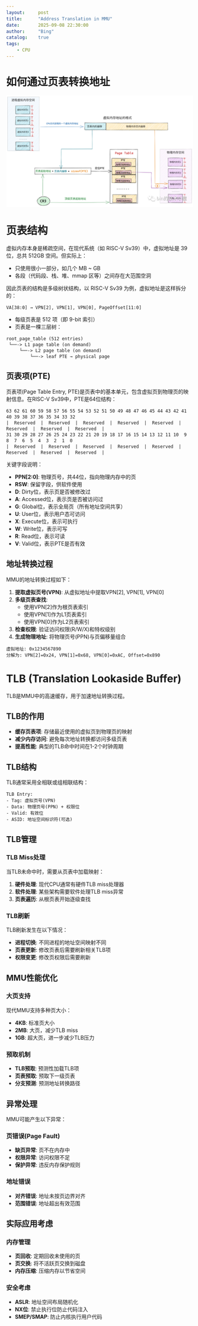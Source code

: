 ```yaml
---
layout:     post
title:      "Address Translation in MMU"
date:       2025-09-08 22:30:00
author:     "Bing"
catalog:    true
tags:
    - CPU
---
```


# 如何通过页表转换地址
![alt text](/img/post/Address-Translation.png)

# 页表结构
虚拟内存本身是稀疏空间，在现代系统（如 RISC-V Sv39）中，虚拟地址是 39 位，总共 512GB 空间。但实际上：
* 只使用很小一部分，如几个 MB ~ GB
* 各段（代码段、栈、堆、mmap 区等）之间存在大范围空洞

因此页表的结构是多级树状结构，以 RISC-V Sv39 为例，虚拟地址是这样拆分的：
```
VA[38:0] → VPN[2], VPN[1], VPN[0], PageOffset[11:0]
```
* 每级页表是 512 项（即 9-bit 索引）
* 页表是一棵三层树：
```
root_page_table (512 entries)
 └──-> L1 page table (on demand)
     └──-> L2 page table (on demand)
         └──-> leaf PTE → physical page
```

## 页表项(PTE)

页表项(Page Table Entry, PTE)是页表中的基本单元，包含虚拟页到物理页的映射信息。在RISC-V Sv39中，PTE是64位结构：

```
63 62 61 60 59 58 57 56 55 54 53 52 51 50 49 48 47 46 45 44 43 42 41 40 39 38 37 36 35 34 33 32
|  Reserved  |  Reserved  |  Reserved  |  Reserved  |  Reserved  |  Reserved  |  Reserved  |  Reserved  |
31 30 29 28 27 26 25 24 23 22 21 20 19 18 17 16 15 14 13 12 11 10  9  8  7  6  5  4  3  2  1  0
|  Reserved  |  Reserved  |  Reserved  |  Reserved  |  Reserved  |  Reserved  |  Reserved  |  Reserved  |
```

关键字段说明：
- **PPN[2:0]**: 物理页号，共44位，指向物理内存中的页
- **RSW**: 保留字段，供软件使用
- **D**: Dirty位，表示页是否被修改过
- **A**: Accessed位，表示页是否被访问过
- **G**: Global位，表示全局页（所有地址空间共享）
- **U**: User位，表示用户态可访问
- **X**: Execute位，表示可执行
- **W**: Write位，表示可写
- **R**: Read位，表示可读
- **V**: Valid位，表示PTE是否有效

## 地址转换过程

MMU的地址转换过程如下：

1. **提取虚拟页号(VPN)**: 从虚拟地址中提取VPN[2], VPN[1], VPN[0]
2. **多级页表查找**:
   - 使用VPN[2]作为根页表索引
   - 使用VPN[1]作为L1页表索引  
   - 使用VPN[0]作为L2页表索引
3. **检查权限**: 验证访问权限(R/W/X)和特权级别
4. **生成物理地址**: 将物理页号(PPN)与页偏移量组合

```
虚拟地址: 0x1234567890
分解为: VPN[2]=0x24, VPN[1]=0x68, VPN[0]=0xAC, Offset=0x890
```

# TLB (Translation Lookaside Buffer)

TLB是MMU中的高速缓存，用于加速地址转换过程。

## TLB的作用

- **缓存页表项**: 存储最近使用的虚拟页到物理页的映射
- **减少内存访问**: 避免每次地址转换都访问多级页表
- **提高性能**: 典型的TLB命中时间在1-2个时钟周期

## TLB结构

TLB通常采用全相联或组相联结构：

```
TLB Entry:
- Tag: 虚拟页号(VPN)
- Data: 物理页号(PPN) + 权限位
- Valid: 有效位
- ASID: 地址空间标识符(可选)
```

## TLB管理

### TLB Miss处理

当TLB未命中时，需要从页表中加载映射：

1. **硬件处理**: 现代CPU通常有硬件TLB miss处理器
2. **软件处理**: 某些架构需要软件处理TLB miss异常
3. **页表遍历**: 从根页表开始逐级查找

### TLB刷新

TLB刷新发生在以下情况：
- **进程切换**: 不同进程的地址空间映射不同
- **页表更新**: 修改页表后需要刷新相关TLB项
- **权限变更**: 修改页权限后需要刷新

## MMU性能优化

### 大页支持

现代MMU支持多种页大小：
- **4KB**: 标准页大小
- **2MB**: 大页，减少TLB miss
- **1GB**: 超大页，进一步减少TLB压力

### 预取机制

- **TLB预取**: 预测性加载TLB项
- **页表预取**: 预取下一级页表
- **分支预测**: 预测地址转换路径

## 异常处理

MMU可能产生以下异常：

### 页错误(Page Fault)

- **缺页异常**: 页不在内存中
- **权限异常**: 访问权限不足
- **保护异常**: 违反内存保护规则

### 地址错误

- **对齐错误**: 地址未按页边界对齐
- **范围错误**: 地址超出有效范围

## 实际应用考虑

### 内存管理

- **页回收**: 定期回收未使用的页
- **页交换**: 将不活跃页交换到磁盘
- **内存压缩**: 压缩内存以节省空间

### 安全考虑

- **ASLR**: 地址空间布局随机化
- **NX位**: 禁止执行位防止代码注入
- **SMEP/SMAP**: 防止内核执行用户代码
